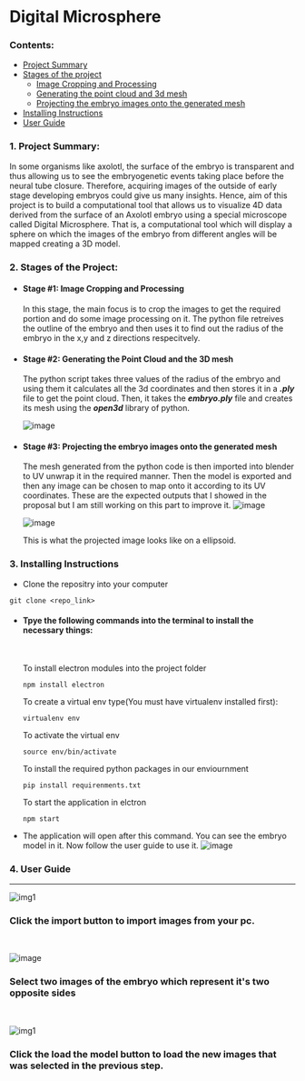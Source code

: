 # Digital Microsphere

### Contents:
- [Project Summary](#summary)
- [Stages of the project](#stages)
  - [Image Cropping and Processing](#image)
  - [Generating the point cloud and 3d mesh](#mesh)
  - [Projecting the embryo images onto the generated mesh](#projecting)
- [Installing Instructions](#instructions)
- [User Guide](#user)
### <h3 id="summary">1. Project Summary:</h3>
In some organisms like axolotl, the surface of the embryo is transparent and thus allowing us to see the embryogenetic events taking place before the neural tube closure. Therefore, acquiring images of the outside of early stage developing embryos could give us many insights. Hence, aim of this project is to build a computational tool that allows us to visualize 4D data derived from the surface of an Axolotl embryo using a special microscope called Digital Microsphere. That is, a computational tool which will display a sphere on which the images of the embryo from different angles will be mapped creating a 3D model.
### <h3 id="stages">2. Stages of the Project:</h3>
  - #### <h4 id="image">Stage #1: Image Cropping and Processing</h4>
    In this stage, the main focus is to crop the images to get the required portion and do some image processing on it. The python file retreives the outline of the embryo and then uses it to find out the radius of the embryo in the x,y and z directions respecitvely.
  - #### <h4 id="mesh">Stage #2: Generating the Point Cloud and the 3D mesh</h4>
    The python script takes three values of the radius of the embryo and using them it calculates all the 3d coordinates and then stores it in a **_.ply_** file to get the point cloud.
    Then, it takes the **_embryo.ply_** file and creates its mesh using the **_open3d_** library of python.

    ![image](https://user-images.githubusercontent.com/91690484/182136823-4bd264e7-66b7-4176-976a-531f63d6c2da.png)
  
  - #### <h4 id="projecting">Stage #3: Projecting the embryo images onto the generated mesh</h4>
    The mesh generated from the python code is then imported into blender to UV unwrap it in the required manner. Then the model is exported and then any image can be     chosen to map onto it according to its UV coordinates.
    These are the expected outputs that I showed in the proposal but I am still working on this part to improve it.
    ![image](https://user-images.githubusercontent.com/91690484/189043051-bfc45a66-f9d5-4e65-bd10-e516122481d5.png)
    
    ![image](https://user-images.githubusercontent.com/91690484/182139982-bdb7d14b-00ed-4298-b5a3-079a6b28eabc.png)
    
    This is what the projected image looks like on a ellipsoid.
    
    
### <h3 id="instructions">3. Installing Instructions</h3>
- Clone the repositry into your computer<br> 
```
git clone <repo_link>
```
- <h4>Tpye the following commands into the terminal to install the necessary things: </h4>
  <br>
  
  To install electron modules into the project folder 
  ```
  npm install electron
  ```
  To create a virtual env type(You must have virtualenv installed first):
  ```
  virtualenv env
  ```
  To activate the virtual env
  ```
  source env/bin/activate
  ```
  To install the required python packages in our enviournment
  ```
  pip install requirenments.txt
  ```
  To start the application in elctron
  ```
  npm start
  ```
- The application will open after this command. You can see the embryo model in it. Now follow the user guide to use it.
![image](https://user-images.githubusercontent.com/91690484/188815554-f432c965-3092-4775-86ed-a2345d03e9dd.png)

### <h3 id="user">4. User Guide</h3>
<hr>

![img1](https://user-images.githubusercontent.com/91690484/188880937-5bbbed57-ef1c-44e1-9c1e-8dca285fec1d.png)
<br>
<h3>Click the import button to import images from your pc.</h3>
<br>

![image](https://user-images.githubusercontent.com/91690484/188862650-a7e96be5-2242-4240-9145-926a88fb94b4.png)
<br>
<h3>Select two images of the embryo which represent it's two opposite sides</h3>
<br>

![img1](https://user-images.githubusercontent.com/91690484/188885611-adf56d48-34f7-4c09-889f-10642f35d97a.png)
<br>

<h3>Click the load the model button to load the new images that was selected in the previous step.</h3>
